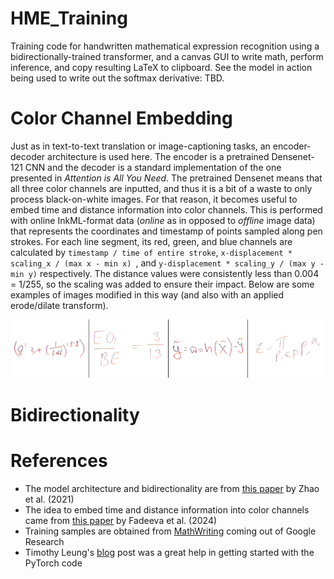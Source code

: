 # HME_Training

Training code for handwritten mathematical expression recognition using a bidirectionally-trained transformer, and a canvas GUI to write math, perform inference, and copy resulting LaTeX to clipboard. See the model in action being used to write out the softmax derivative: TBD.

# Color Channel Embedding

Just as in text-to-text translation or image-captioning tasks, an encoder-decoder architecture is used here. The encoder is a pretrained Densenet-121 CNN and the decoder is a standard implementation of the one presented in *Attention is All You Need*. The pretrained Densenet means that all three color channels are inputted, and thus it is a bit of a waste to only process black-on-white images. For that reason, it becomes useful to embed time and distance information into color channels. This is performed with online InkML-format data (*online* as in opposed to *offline* image data) that represents the coordinates and timestamp of points sampled along pen strokes. For each line segment, its red, green, and blue channels are calculated by `timestamp / time of entire stroke`, `x-displacement * scaling_x / (max x - min x) `, and `y-displacement * scaling_y / (max y - min y)` respectively. The distance values were consistently less than 0.004 = 1/255, so the scaling was added to ensure their impact. Below are some examples of images modified in this way (and also with an applied erode/dilate transform).

<p align="center">
  <img src="public/color_ex.png" alt="Color Example" width="750">
</p>




# Bidirectionality






# References

- The model architecture and bidirectionality are from [this paper](https://arxiv.org/abs/2105.02412) by Zhao et al. (2021)
- The idea to embed time and distance information into color channels came from [this paper](https://arxiv.org/html/2402.15307v1) by Fadeeva et al. (2024)
- Training samples are obtained from [MathWriting](https://arxiv.org/html/2404.10690v1) coming out of Google Research
- Timothy Leung's [blog](https://actamachina.com/) post was a great help in getting started with the PyTorch code



